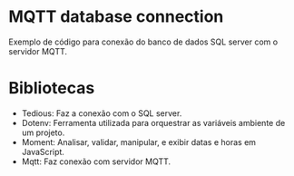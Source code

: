 # MQTT database connection
Exemplo de código para conexão do banco de dados SQL server com o servidor MQTT.

# Bibliotecas
- Tedious: Faz a conexão com o SQL server.
- Dotenv: Ferramenta utilizada para orquestrar as variáveis ambiente de um projeto.
- Moment: Analisar, validar, manipular, e exibir datas e horas em JavaScript.
- Mqtt: Faz conexão com servidor MQTT.
